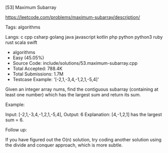 [53] Maximum Subarray  

https://leetcode.com/problems/maximum-subarray/description/

Tags:   algorithms 

Langs:  c   cpp   csharp   golang   java   javascript   kotlin   php   python   python3   ruby   rust   scala   swift 

* algorithms
* Easy (45.05%)
* Source Code:       include/solutions/53.maximum-subarray.cpp
* Total Accepted:    788.4K
* Total Submissions: 1.7M
* Testcase Example:  '[-2,1,-3,4,-1,2,1,-5,4]'

Given an integer array nums, find the contiguous subarray (containing at least one number) which has the largest sum and return its sum.

Example:


Input: [-2,1,-3,4,-1,2,1,-5,4],
Output: 6
Explanation: [4,-1,2,1] has the largest sum = 6.


Follow up:

If you have figured out the O(n) solution, try coding another solution using the divide and conquer approach, which is more subtle.

